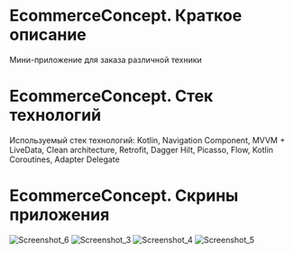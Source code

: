 # EcommerceConcept. Краткое описание
Мини-приложение для заказа различной техники
# EcommerceConcept. Стек технологий
Используемый стек технологий: Kotlin, Navigation Component, MVVM + LiveData, Clean architecture, Retrofit, Dagger Hilt, Picasso, Flow, Kotlin Coroutines, Adapter Delegate
# EcommerceConcept. Скрины приложения
![Screenshot_6](https://user-images.githubusercontent.com/94142972/212737581-b852abcb-d321-4283-b595-548f159d6815.png)
![Screenshot_3](https://user-images.githubusercontent.com/94142972/212737326-f50546c5-a2fc-4127-9d11-4b0cfea635df.png)
![Screenshot_4](https://user-images.githubusercontent.com/94142972/212737336-00b674b9-2eba-4e32-ac5c-175ea63b570d.png)
![Screenshot_5](https://user-images.githubusercontent.com/94142972/212737354-d44bccfa-3050-47e0-8589-9651078bf975.png)
